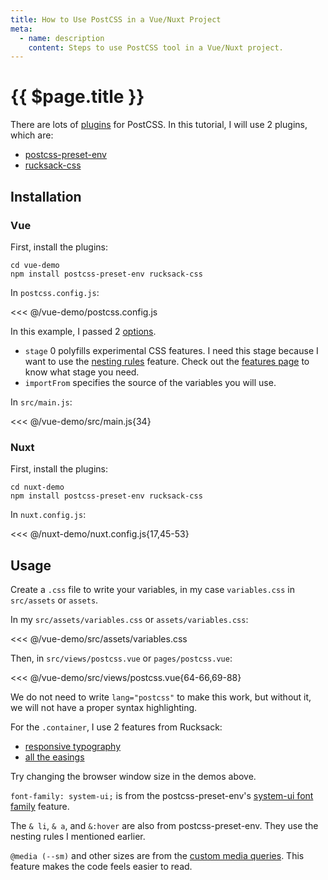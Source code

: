 ```yaml
---
title: How to Use PostCSS in a Vue/Nuxt Project
meta:
  - name: description
    content: Steps to use PostCSS tool in a Vue/Nuxt project.
---
```


# {{ $page.title }}

<start-tutorial demo="postcss" />

There are lots of [plugins](https://www.postcss.parts/) for PostCSS. In this tutorial, I will use 2 plugins, which are:

- [postcss-preset-env](https://www.npmjs.com/package/postcss-preset-env)
- [rucksack-css](https://www.npmjs.com/package/rucksack-css)

## Installation

### Vue

First, install the plugins:

```bash{2}
cd vue-demo
npm install postcss-preset-env rucksack-css
```

In `postcss.config.js`:

<<< @/vue-demo/postcss.config.js

In this example, I passed 2 [options](https://github.com/csstools/postcss-preset-env#options).

- `stage` 0 polyfills experimental CSS features. I need this stage because I want to use the [nesting rules](https://preset-env.cssdb.org/features#nesting-rules) feature. Check out the [features page](https://preset-env.cssdb.org/features) to know what stage you need.
- `importFrom` specifies the source of the variables you will use.

In `src/main.js`:

<<< @/vue-demo/src/main.js{34}

### Nuxt

First, install the plugins:

```bash{2}
cd nuxt-demo
npm install postcss-preset-env rucksack-css
```

In `nuxt.config.js`:

<<< @/nuxt-demo/nuxt.config.js{17,45-53}

## Usage

Create a `.css` file to write your variables, in my case `variables.css` in `src/assets` or `assets`.

In my `src/assets/variables.css` or `assets/variables.css`:

<<< @/vue-demo/src/assets/variables.css

Then, in `src/views/postcss.vue` or `pages/postcss.vue`:

<<< @/vue-demo/src/views/postcss.vue{64-66,69-88}

We do not need to write `lang="postcss"` to make this work, but without it, we will not have a proper syntax highlighting.

For the `.container`, I use 2 features from Rucksack:

- [responsive typography](https://www.rucksackcss.org/docs#responsive-type)
- [all the easings](https://www.rucksackcss.org/docs#easings)

Try changing the browser window size in the demos above.

`font-family: system-ui;` is from the postcss-preset-env's [system-ui font family](https://preset-env.cssdb.org/features#system-ui-font-family) feature.

The `& li`, `& a`, and `&:hover` are also from postcss-preset-env. They use the nesting rules I mentioned earlier.

`@media (--sm)` and other sizes are from the [custom media queries](https://preset-env.cssdb.org/features#custom-media-queries). This feature makes the code feels easier to read.
